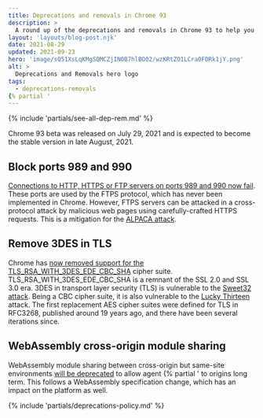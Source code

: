 ```yaml
---
title: Deprecations and removals in Chrome 93
description: >
  A round up of the deprecations and removals in Chrome 93 to help you plan.
layout: 'layouts/blog-post.njk'
date: 2021-08-29
updated: 2021-09-23
hero: 'image/sQ51XsLqKMgSQMCZjIN0B7hlBO02/wzKRtZO1LCra0FDRk1jY.png'
alt: >
  Deprecations and Removals hero logo
tags:
  - deprecations-removals
{% partial '
---
```


{% include 'partials/see-all-dep-rem.md' %}

Chrome 93 beta was released on July 29, 2021 and is expected to become the
stable version in late August, 2021.

## Block ports 989 and 990

[Connections to HTTP, HTTPS or FTP servers on ports 989 and 990 now
fail](https://www.chromestatus.com/feature/5678858554572800). These ports are
used by the FTPS protocol, which has never been implemented in Chrome. However,
FTPS servers can be attacked in a cross-protocol attack by malicious web pages
using carefully-crafted HTTPS requests. This is a mitigation for the [ALPACA
attack](https://alpaca-attack.com/).

## Remove 3DES in TLS

Chrome has [now removed support for the
TLS_RSA_WITH_3DES_EDE_CBC_SHA](https://www.chromestatus.com/feature/6678134168485888)
cipher suite. TLS_RSA_WITH_3DES_EDE_CBC_SHA is a remnant of the SSL 2.0 and SSL
3.0 era. 3DES in transport layer security (TLS) is vulnerable to the [Sweet32
attack](https://sweet32.info/). Being a CBC cipher suite, it is also vulnerable
to the [Lucky Thirteen](https://en.wikipedia.org/wiki/Lucky_Thirteen_attack)
attack. The first replacement AES cipher suites were defined for TLS in RFC3268,
published around 19 years ago, and there have been several iterations since.

## WebAssembly cross-origin module sharing

WebAssembly module sharing between cross-origin but same-site environments [will
be deprecated](https://chromestatus.com/feature/5650158039597056) to allow agent
{% partial ' to origins long term. This follows a WebAssembly
specification change, which has an impact on the platform as well.

{% include 'partials/deprecations-policy.md' %}
